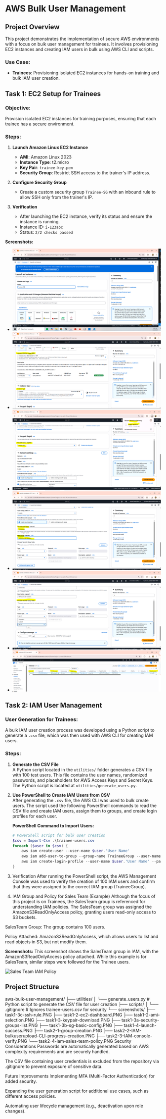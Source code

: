 # AWS Bulk User Management

## Project Overview
This project demonstrates the implementation of secure AWS environments with a focus on bulk user management for trainees. It involves provisioning EC2 instances and creating IAM users in bulk using AWS CLI and scripts.

### Use Case:
- **Trainees**: Provisioning isolated EC2 instances for hands-on training and bulk IAM user creation.

## Task 1: EC2 Setup for Trainees

### Objective:
Provision isolated EC2 instances for training purposes, ensuring that each trainee has a secure environment.

### Steps:
1. **Launch Amazon Linux EC2 Instance**
   - **AMI**: Amazon Linux 2023  
   - **Instance Type**: t2.micro  
   - **Key Pair**: `trainee-key.pem`  
   - **Security Group**: Restrict SSH access to the trainer's IP address.

2. **Configure Security Group**
   - Create a custom security group `Trainee-SG` with an inbound rule to allow SSH only from the trainer's IP.

3. **Verification**
   - After launching the EC2 instance, verify its status and ensure the instance is running.
   - Instance ID: `i-123abc`  
   - Status: `2/2 checks passed`

**Screenshots:**
- ![EC2 Dashboard](https://github.com/Sabin-Rana/aws-bulk-user-management/blob/main/Screenshots/task1-1-ec2-dashboard.PNG?raw=true)
- ![AMI Selection](Screenshots/task1-2-ami-selection.PNG)
- ![Key Pair Download](https://github.com/Sabin-Rana/aws-bulk-user-management/blob/main/Screenshots/task1-3-keypair-download.png?raw=true)
- ![Security Groups List](Screenshots/task1-3a-security-groups-list.PNG)
- ![Security Group Basic Configuration](https://github.com/Sabin-Rana/aws-bulk-user-management/blob/main/Screenshots/task1-3b-sg-basic-config.png.PNG?raw=true)
- ![Launch Success](Screenshots/task1-4-launch-success.PNG)


## Task 2: IAM User Management

### User Generation for Trainees:
A bulk IAM user creation process was developed using a Python script to generate a `.csv` file, which was then used with AWS CLI for creating IAM users.

### Steps:
1. **Generate the CSV File**  
   A Python script located in the `utilities/` folder generates a CSV file with 100 test users. This file contains the user names, randomized passwords, and placeholders for AWS Access Keys and Secret Keys. The Python script is located at `utilities/generate_users.py`.

2. **Use PowerShell to Create IAM Users from CSV**  
   After generating the `.csv` file, the AWS CLI was used to bulk create users. The script used the following PowerShell commands to read the CSV file and create IAM users, assign them to groups, and create login profiles for each user.

   **PowerShell Command to Import Users:**
   ```powershell
   # PowerShell script for bulk user creation
   $csv = Import-Csv .\trainee-users.csv
   foreach ($user in $csv) {
       aws iam create-user --user-name $user.'User Name'
       aws iam add-user-to-group --group-name TraineeGroup --user-name $user.'User Name'
       aws iam create-login-profile --user-name $user.'User Name' --password $user.Password --password-reset-required
   }
3. Verification
After running the PowerShell script, the AWS Management Console was used to verify the creation of 100 IAM users and confirm that they were assigned to the correct IAM group (TraineeGroup).

4. IAM Group and Policy for Sales Team (Example)
Although the focus of this project is on Trainees, the SalesTeam group is referenced for understanding IAM policies. The SalesTeam group was assigned the AmazonS3ReadOnlyAccess policy, granting users read-only access to S3 buckets.

SalesTeam Group: The group contains 100 users.

Policy Attached: AmazonS3ReadOnlyAccess, which allows users to list and read objects in S3, but not modify them.

**Screenshots:**
This screenshot shows the SalesTeam group in IAM, with the AmazonS3ReadOnlyAccess policy attached. While this example is for SalesTeam, similar steps were followed for the Trainee users.

![Sales Team IAM Policy](https://github.com/Sabin-Rana/aws-bulk-user-management/blob/main/Screenshots/task2-4-iam-sales-team-policy.PNG?raw=true)

## Project Structure 

aws-bulk-user-management/
├── utilities/
│   └── generate_users.py       # Python script to generate the CSV file for user creation
├── scripts/
│   └── .gitignore              # Ignores trainee-users.csv for security
└── screenshots/
    ├── task1-3c-ssh-rule.PNG
    ├── task1-2-ec2-dashboard.PNG
    ├── task1-2-ami-selection.PNG
    ├── task1-3-keypair-download.PNG
    ├── task1-3a-security-groups-list.PNG
    ├── task1-3b-sg-basic-config.PNG
    ├── task1-4-launch-success.PNG
    ├── task2-1-group-creation.PNG
    ├── task2-2-IAM-bulkuserupload-CLI-progress-creation.PNG
    ├── task2-3-IAM-console-verify.PNG
    └── task2-4-iam-sales-team-policy.PNG
Security Considerations
Passwords are automatically generated based on AWS complexity requirements and are securely handled.

The CSV file containing user credentials is excluded from the repository via .gitignore to prevent exposure of sensitive data.

Future Improvements
Implementing MFA (Multi-Factor Authentication) for added security.

Expanding the user generation script for additional use cases, such as different access policies.

Automating user lifecycle management (e.g., deactivation upon role changes).

